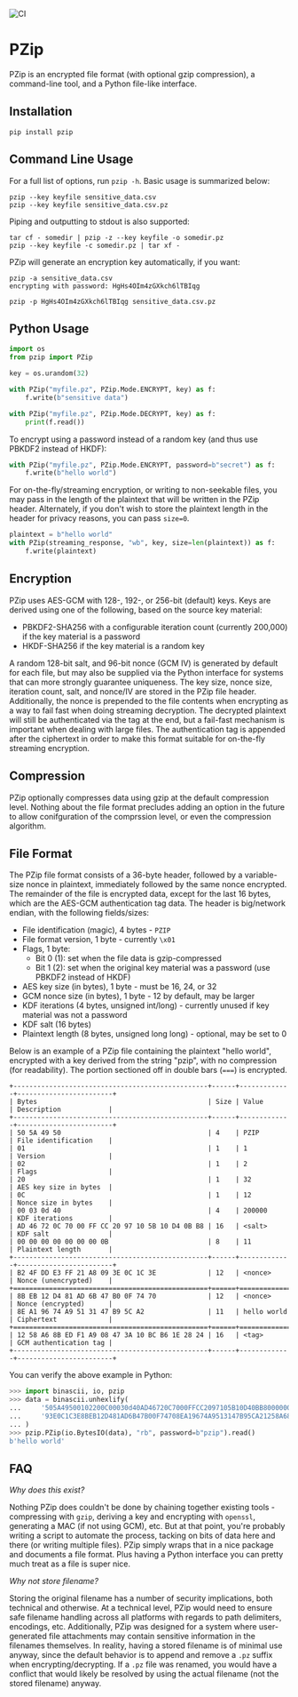 ![CI](https://github.com/imsweb/pzip/workflows/CI/badge.svg?branch=master)

# PZip

PZip is an encrypted file format (with optional gzip compression), a command-line tool, and a Python file-like
interface.

## Installation

`pip install pzip`

## Command Line Usage

For a full list of options, run `pzip -h`. Basic usage is summarized below:

```
pzip --key keyfile sensitive_data.csv
pzip --key keyfile sensitive_data.csv.pz
```

Piping and outputting to stdout is also supported:

```
tar cf - somedir | pzip -z --key keyfile -o somedir.pz
pzip --key keyfile -c somedir.pz | tar xf -
```

PZip will generate an encryption key automatically, if you want:

```
pzip -a sensitive_data.csv
encrypting with password: HgHs4OIm4zGXkch6lTBIqg

pzip -p HgHs4OIm4zGXkch6lTBIqg sensitive_data.csv.pz
```

## Python Usage

```python
import os
from pzip import PZip

key = os.urandom(32)

with PZip("myfile.pz", PZip.Mode.ENCRYPT, key) as f:
    f.write(b"sensitive data")

with PZip("myfile.pz", PZip.Mode.DECRYPT, key) as f:
    print(f.read())
```

To encrypt using a password instead of a random key (and thus use PBKDF2 instead of HKDF):

```python
with PZip("myfile.pz", PZip.Mode.ENCRYPT, password=b"secret") as f:
    f.write(b"hello world")
```

For on-the-fly/streaming encryption, or writing to non-seekable files, you may pass in the length of the plaintext
that will be written in the PZip header. Alternately, if you don't wish to store the plaintext length in the header
for privacy reasons, you can pass `size=0`.

```python
plaintext = b"hello world"
with PZip(streaming_response, "wb", key, size=len(plaintext)) as f:
    f.write(plaintext)
```

## Encryption

PZip uses AES-GCM with 128-, 192-, or 256-bit (default) keys. Keys are derived using one of the following, based on
the source key material:

  * PBKDF2-SHA256 with a configurable iteration count (currently 200,000) if the key material is a password
  * HKDF-SHA256 if the key material is a random key

A random 128-bit salt, and 96-bit nonce (GCM IV) is generated by default for each file, but may also be supplied via
the Python interface for systems that can more strongly guarantee uniqueness. The key size, nonce size,
iteration count, salt, and nonce/IV are stored in the PZip file header. Additionally, the nonce is prepended to the
file contents when encrypting as a way to fail fast when doing streaming decryption. The decrypted plaintext will still
be authenticated via the tag at the end, but a fail-fast mechanism is important when dealing with large files. The
authentication tag is appended after the ciphertext in order to make this format suitable for on-the-fly streaming
encryption.

## Compression

PZip optionally compresses data using gzip at the default compression level. Nothing about the file format precludes
adding an option in the future to allow conifguration of the comprssion level, or even the compression algorithm.

## File Format

The PZip file format consists of a 36-byte header, followed by a variable-size nonce in plaintext, immediately followed
by the same nonce encrypted. The remainder of the file is encrypted data, except for the last 16 bytes, which are the
AES-GCM authentication tag data. The header is big/network endian, with the following fields/sizes:

  * File identification (magic), 4 bytes - `PZIP`
  * File format version, 1 byte - currently `\x01`
  * Flags, 1 byte:
    * Bit 0 (1): set when the file data is gzip-compressed
    * Bit 1 (2): set when the original key material was a password (use PBKDF2 instead of HKDF)
  * AES key size (in bytes), 1 byte - must be 16, 24, or 32
  * GCM nonce size (in bytes), 1 byte - 12 by default, may be larger
  * KDF iterations (4 bytes, unsigned int/long) - currently unused if key material was not a password
  * KDF salt (16 bytes)
  * Plaintext length (8 bytes, unsigned long long) - optional, may be set to 0

Below is an example of a PZip file containing the plaintext "hello world", encrypted with a key derived from the string
"pzip", with no compression (for readability). The portion sectioned off in double bars (`===`) is encrypted.

```
+-------------------------------------------------+------+-------------+------------------------+
| Bytes                                           | Size | Value       | Description            |
+-------------------------------------------------+------+-------------+------------------------+
| 50 5A 49 50                                     | 4    | PZIP        | File identification    |
| 01                                              | 1    | 1           | Version                |
| 02                                              | 1    | 2           | Flags                  |
| 20                                              | 1    | 32          | AES key size in bytes  |
| 0C                                              | 1    | 12          | Nonce size in bytes    |
| 00 03 0d 40                                     | 4    | 200000      | KDF iterations         |
| AD 46 72 0C 70 00 FF CC 20 97 10 5B 10 D4 0B B8 | 16   | <salt>      | KDF salt               |
| 00 00 00 00 00 00 00 0B                         | 8    | 11          | Plaintext length       |
+-------------------------------------------------+------+-------------+------------------------+
| B2 4F DD E3 FF 21 A8 09 3E 0C 1C 3E             | 12   | <nonce>     | Nonce (unencrypted)    |
+=================================================+======+=============+========================+
| 8B EB 12 D4 81 AD 6B 47 B0 0F 74 70             | 12   | <nonce>     | Nonce (encrypted)      |
| 8E A1 96 74 A9 51 31 47 B9 5C A2                | 11   | hello world | Ciphertext             |
+=================================================+======+=============+========================+
| 12 58 A6 8B ED F1 A9 08 47 3A 10 BC B6 1E 28 24 | 16   | <tag>       | GCM authentication tag |
+-------------------------------------------------+------+-------------+------------------------+
```

You can verify the above example in Python:

```python
>>> import binascii, io, pzip
>>> data = binascii.unhexlify(
...     '505A49500102200C00030d40AD46720C7000FFCC2097105B10D40BB8000000000000000BB24FDDE3FF21A80'
...     '93E0C1C3E8BEB12D481AD6B47B00F74708EA19674A9513147B95CA21258A68BEDF1A908473A10BCB61E2824'
... )
>>> pzip.PZip(io.BytesIO(data), "rb", password=b"pzip").read()
b'hello world'
```

## FAQ

*Why does this exist?*

Nothing PZip does couldn't be done by chaining together existing tools - compressing with `gzip`, deriving a key and
encrypting with `openssl`, generating a MAC (if not using GCM), etc. But at that point, you're probably writing a
script to automate the process, tacking on bits of data here and there (or writing multiple files). PZip simply wraps
that in a nice package and documents a file format. Plus having a Python interface you can pretty much treat as a file
is super nice.

*Why not store filename?*

Storing the original filename has a number of security implications, both technical and otherwise. At a technical level,
PZip would need to ensure safe filename handling across all platforms with regards to path delimiters, encodings, etc.
Additionally, PZip was designed for a system where user-generated file attachments may contain sensitive information in
the filenames themselves. In reality, having a stored filename is of minimal use anyway, since the default behavior is
to append and remove a `.pz` suffix when encrypting/decrypting. If a `.pz` file was renamed, you would have a conflict
that would likely be resolved by using the actual filename (not the stored filename) anyway.
